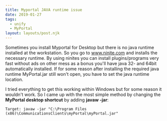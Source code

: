 ```yaml
---
title: Myportal JAVA runtime issue
date: 2019-01-27
tags:
  - unify
  - MyPortal
layout: layouts/post.njk
---
```

Sometimes you install Myportal for Desktop but there is no java runtime installed at the workstation. So you go to <a href="www.ninite.com">www.ninite.com</a> and installs the necessary runtime. By using ninites you can install plugins/programs very fast without ads on other mess as a bonus you'll have java 32- and 64bit automatically installed. If for some reason after installing the required java runtime  MyPortal.jar still won't open, you have to set the java runtime location.

I tried everything to get this working within Windows but for some reason it wouldn't work. So I came up with the most simple method by changing the <b>MyPortal desktop shortcut</b> by adding <b>javaw -jar</b>:

``` js/2/4
Target: javaw -jar "C:\Program Files (x86)\CommunicationsClients\myPortal\myPortal.jar"
```

